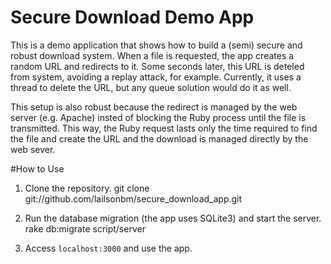 Secure Download Demo App
========================

This is a demo application that shows how to build a (semi) secure and robust download system.
When a file is requested, the app creates a random URL and redirects to it. Some seconds later, this URL is deteled from system, avoiding a replay attack, for example. Currently, it uses a thread to delete the URL, but any queue solution would do it as well.

This setup is also robust because the redirect is managed by the web server (e.g. Apache) insted of blocking the Ruby process until the file is transmitted. This way, the Ruby request lasts only the time required to find the file and create the URL and the download is managed directly by the web sever.

#How to Use
1. Clone the repository.
        git clone git://github.com/lailsonbm/secure_download_app.git

2. Run the database migration (the app uses SQLite3) and start the server.
       rake db:migrate
       script/server
	
3. Access <code>localhost:3000</code> and use the app.